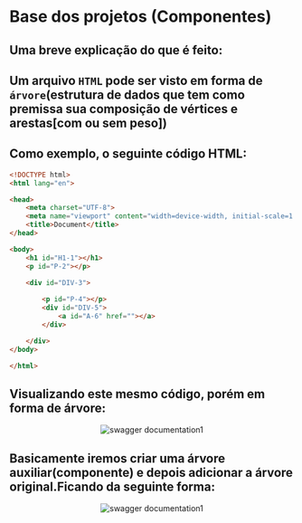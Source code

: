 # Base dos projetos (Componentes)


## Uma breve explicação do que é feito:

## Um arquivo `HTML` pode ser visto em forma de `árvore`(estrutura de dados que tem como premissa sua composição de  vértices e arestas[com ou sem peso]) 
## Como exemplo, o seguinte código HTML:

```HTML
<!DOCTYPE html>
<html lang="en">

<head>
    <meta charset="UTF-8">
    <meta name="viewport" content="width=device-width, initial-scale=1.0">
    <title>Document</title>
</head>

<body>
    <h1 id="H1-1"></h1>
    <p id="P-2"></p>
    
    <div id="DIV-3">

        <p id="P-4"></p>
        <div id="DIV-5">
            <a id="A-6" href=""></a>
        </div>

    </div>
</body>

</html>

```
## Visualizando este mesmo código, porém em forma de árvore:
<p align="center">
  <img src="https://i.ibb.co/3kGwSQq/arvore-1.png" alt="swagger documentation1">
</p>

## Basicamente iremos criar uma árvore auxiliar(componente) e depois adicionar a árvore original.Ficando da seguinte forma:
<p align="center">
  <img src="https://i.ibb.co/K5tf4n3/arvore-2.png" alt="swagger documentation1">
</p>



